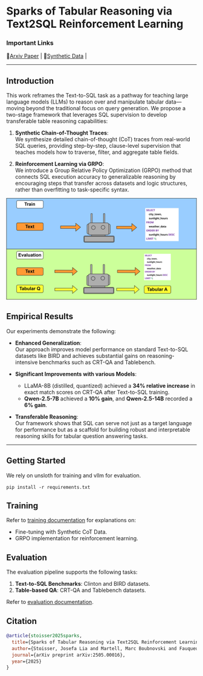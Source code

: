 # Sparks of Tabular Reasoning via Text2SQL Reinforcement Learning
### Important Links

📖[Arxiv Paper](https://arxiv.org/abs/2505.00016) |
🤗[Synthetic Data](https://huggingface.co/datasets/jls205/synthetic_cot_traces_clinton/blob/main/cot.csv) |

---

## Introduction

This work reframes the Text-to-SQL task as a pathway for teaching large language models (LLMs) to reason over and manipulate tabular data—moving beyond the traditional focus on query generation. We propose a two-stage framework that leverages SQL supervision to develop transferable table reasoning capabilities:  

1. **Synthetic Chain-of-Thought Traces**:  
   We synthesize detailed chain-of-thought (CoT) traces from real-world SQL queries, providing step-by-step, clause-level supervision that teaches models how to traverse, filter, and aggregate table fields.  

2. **Reinforcement Learning via GRPO**:  
   We introduce a Group Relative Policy Optimization (GRPO) method that connects SQL execution accuracy to generalizable reasoning by encouraging steps that transfer across datasets and logic structures, rather than overfitting to task-specific syntax.

![intro figure](Figure_1_final.jpg)


## Empirical Results

Our experiments demonstrate the following:  

- **Enhanced Generalization**:  
  Our approach improves model performance on standard Text-to-SQL datasets like BIRD and achieves substantial gains on reasoning-intensive benchmarks such as CRT-QA and Tablebench.  

- **Significant Improvements with various Models**:  
  - LLaMA-8B (distilled, quantized) achieved a **34% relative increase** in exact match scores on CRT-QA after Text-to-SQL training.  
  - **Qwen-2.5-7B** achieved a **10% gain**, and **Qwen-2.5-14B** recorded a **6% gain**.  

- **Transferable Reasoning**:  
  Our framework shows that SQL can serve not just as a target language for performance but as a scaffold for building robust and interpretable reasoning skills for tabular question answering tasks.

---


## Getting Started
We rely on unsloth for training and vllm for evaluation.

```
pip install -r requirements.txt
```

## Training

Refer to [training documentation](training/README.md) for explanations on:  

- Fine-tuning with Synthetic CoT Data.  
- GRPO implementation for reinforcement learning.  

## Evaluation

The evaluation pipeline supports the following tasks:  

1. **Text-to-SQL Benchmarks**: Clinton and BIRD datasets.  
2. **Table-based QA**: CRT-QA and Tablebench datasets.  

Refer to [evaluation documentation](evaluation/README.md).  

## Citation 

```bibtex
@article{stoisser2025sparks,
  title={Sparks of Tabular Reasoning via Text2SQL Reinforcement Learning},
  author={Stoisser, Josefa Lia and Martell, Marc Boubnovski and Fauqueur, Julien},
  journal={arXiv preprint arXiv:2505.00016},
  year={2025}
}
```
